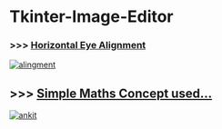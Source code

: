 # Tkinter-Image-Editor

### >>> [Horizontal Eye Alignment](https://github.com/imvickykumar999/Tkinter-Image_Editor/blob/main/image%20editor/message.png)

[![alingment](https://github.com/imvickykumar999/Tkinter-Image_Editor/blob/main/screenshot%20.png?raw=true)](https://github.com/imvickykumar999/Tkinter-Image_Editor/blob/main/image%20editor/editor.py)
 
## >>> [Simple Maths Concept used...](https://raw.githubusercontent.com/imvickykumar999/Tkinter-Image_Editor/main/eye_xml.png)

[![ankit](https://raw.githubusercontent.com/imvickykumar999/Tkinter-Image_Editor/main/Screenshot_20201129-085135_Instagram.jpg)](https://github.com/imvickykumar999/Tkinter-Image_Editor/blob/f400cce55fcf622712941b32ec510c78784d7b76/image%20editor/editor.py#L143)
